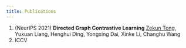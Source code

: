 ```yaml
---
title: Publications
---
```

1. (NeurIPS 2021) **Directed Graph Contrastive Learning**
    <u>Zekun Tong</u>, Yuxuan Liang, Henghui Ding, Yongxing Dai, Xinke Li, Changhu Wang 
2. ICCV